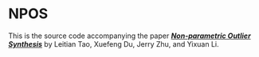# NPOS

This is the source code accompanying the paper [***Non-parametric Outlier Synthesis***](https://openreview.net/forum?id=JHklpEZqduQ) by Leitian Tao, Xuefeng Du, Jerry Zhu, and Yixuan Li.
